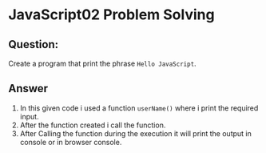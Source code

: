 # JavaScript02 Problem Solving

## Question:

Create a program that print the phrase `Hello JavaScript`.

## Answer

1. In this given code i used a function `userName()` where i print the required input.
2. After the function created i call the function.
3. After Calling the function during the execution it will print the output in console or in browser console.
